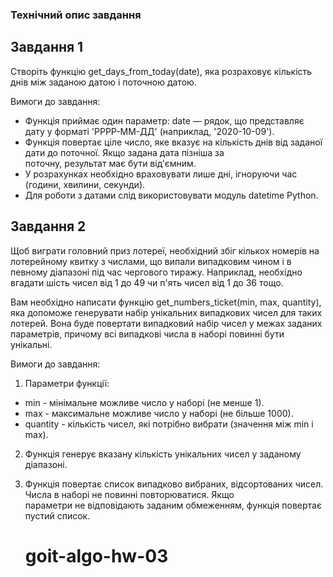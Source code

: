 ### Технiчний опис завдання

## Завдання 1

Створіть функцію get_days_from_today(date), яка розраховує кількість днів між заданою датою і поточною датою.

Вимоги до завдання:

- Функція приймає один параметр: date — рядок, що представляє дату у форматі 'РРРР-ММ-ДД' (наприклад, '2020-10-09').
- Функція повертає ціле число, яке вказує на кількість днів від заданої дати до поточної. Якщо задана дата пізніша за    
  поточну, результат має бути від'ємним.
- У розрахунках необхідно враховувати лише дні, ігноруючи час (години, хвилини, секунди).
- Для роботи з датами слід використовувати модуль datetime Python.

## Завдання 2

Щоб виграти головний приз лотереї, необхідний збіг кількох номерів на лотерейному квитку з числами, що випали випадковим чином і в певному діапазоні під час чергового тиражу. Наприклад, необхідно вгадати шість чисел від 1 до 49 чи п'ять чисел від 1 до 36 тощо.

Вам необхідно написати функцію get_numbers_ticket(min, max, quantity), яка допоможе генерувати набір унікальних випадкових чисел для таких лотерей. Вона буде повертати випадковий набір чисел у межах заданих параметрів, причому всі випадкові числа в наборі повинні бути унікальні.

Вимоги до завдання:

1. Параметри функції:
- min - мінімальне можливе число у наборі (не менше 1).
- max - максимальне можливе число у наборі (не більше 1000).
- quantity - кількість чисел, які потрібно вибрати (значення між min і max).
2. Функція генерує вказану кількість унікальних чисел у заданому діапазоні.
3. Функція повертає список випадково вибраних, відсортованих чисел. Числа в наборі не повинні повторюватися. Якщо  
   параметри не відповідають заданим обмеженням, функція повертає пустий список.

   # goit-algo-hw-03
